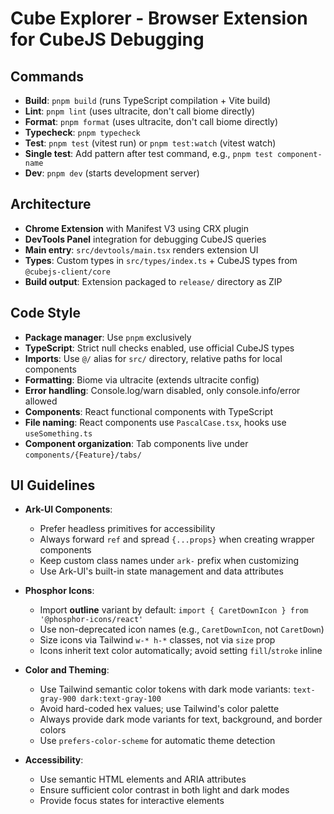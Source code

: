 # Cube Explorer - Browser Extension for CubeJS Debugging

## Commands
- **Build**: `pnpm build` (runs TypeScript compilation + Vite build)
- **Lint**: `pnpm lint` (uses ultracite, don't call biome directly)
- **Format**: `pnpm format` (uses ultracite, don't call biome directly)
- **Typecheck**: `pnpm typecheck`
- **Test**: `pnpm test` (vitest run) or `pnpm test:watch` (vitest watch)
- **Single test**: Add pattern after test command, e.g., `pnpm test component-name`
- **Dev**: `pnpm dev` (starts development server)

## Architecture
- **Chrome Extension** with Manifest V3 using CRX plugin
- **DevTools Panel** integration for debugging CubeJS queries
- **Main entry**: `src/devtools/main.tsx` renders extension UI
- **Types**: Custom types in `src/types/index.ts` + CubeJS types from `@cubejs-client/core`
- **Build output**: Extension packaged to `release/` directory as ZIP

## Code Style
- **Package manager**: Use `pnpm` exclusively
- **TypeScript**: Strict null checks enabled, use official CubeJS types
- **Imports**: Use `@/` alias for `src/` directory, relative paths for local components
- **Formatting**: Biome via ultracite (extends ultracite config)
- **Error handling**: Console.log/warn disabled, only console.info/error allowed
- **Components**: React functional components with TypeScript
- **File naming**: React components use `PascalCase.tsx`, hooks use `useSomething.ts`
- **Component organization**: Tab components live under `components/{Feature}/tabs/`

## UI Guidelines
- **Ark-UI Components**:
  - Prefer headless primitives for accessibility
  - Always forward `ref` and spread `{...props}` when creating wrapper components
  - Keep custom class names under `ark-` prefix when customizing
  - Use Ark-UI's built-in state management and data attributes

- **Phosphor Icons**:
  - Import **outline** variant by default: `import { CaretDownIcon } from '@phosphor-icons/react'`
  - Use non-deprecated icon names (e.g., `CaretDownIcon`, not `CaretDown`)
  - Size icons via Tailwind `w-* h-*` classes, not via `size` prop
  - Icons inherit text color automatically; avoid setting `fill`/`stroke` inline

- **Color and Theming**:
  - Use Tailwind semantic color tokens with dark mode variants: `text-gray-900 dark:text-gray-100`
  - Avoid hard-coded hex values; use Tailwind's color palette
  - Always provide dark mode variants for text, background, and border colors
  - Use `prefers-color-scheme` for automatic theme detection

- **Accessibility**:
  - Use semantic HTML elements and ARIA attributes
  - Ensure sufficient color contrast in both light and dark modes
  - Provide focus states for interactive elements
